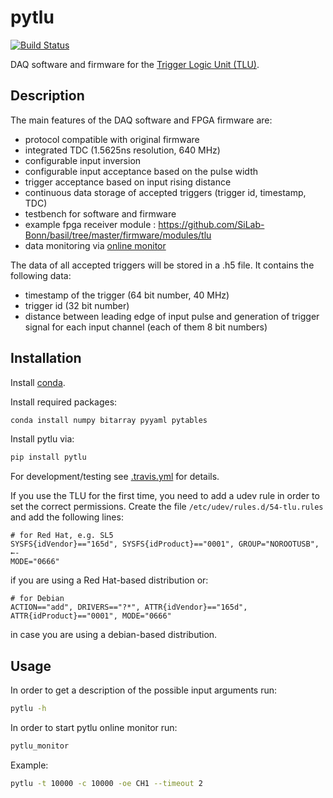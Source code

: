 # pytlu

[![Build Status](https://travis-ci.org/SiLab-Bonn/pytlu.svg?branch=master)](https://travis-ci.org/SiLab-Bonn/pytlu)

DAQ software and firmware for the [Trigger Logic Unit (TLU)](https://twiki.cern.ch/twiki/bin/view/MimosaTelescope/TLU).

## Description

The main features of the DAQ software and FPGA firmware are:

- protocol compatible with original firmware 
- integrated TDC (1.5625ns resolution, 640 MHz)
- configurable input inversion
- configurable input acceptance based on the pulse width
- trigger acceptance based on input rising distance
- continuous data storage of accepted triggers (trigger id, timestamp, TDC)
- testbench for software and firmware
- example fpga receiver module : https://github.com/SiLab-Bonn/basil/tree/master/firmware/modules/tlu
- data monitoring via [online monitor](https://github.com/SiLab-Bonn/online_monitor)

The data of all accepted triggers will be stored in a .h5 file. It contains the following data:

- timestamp of the trigger (64 bit number, 40 MHz)
- trigger id (32 bit number)
- distance between leading edge of input pulse and generation of trigger signal for each input channel (each of them 8 bit numbers)

## Installation

Install [conda](http://conda.pydata.org).

Install required packages:
```bash
conda install numpy bitarray pyyaml pytables 
```

Install pytlu via:
```bash
pip install pytlu
```

For development/testing see [.travis.yml](https://github.com/SiLab-Bonn/pytlu/blob/master/.travis.yml) for details.


If you use the TLU for the first time, you need to add a udev rule in order to set the correct permissions. Create the file `/etc/udev/rules.d/54-tlu.rules` and add the following lines:

```
# for Red Hat, e.g. SL5
SYSFS{idVendor}=="165d", SYSFS{idProduct}=="0001", GROUP="NOROOTUSB", ←-
MODE="0666"
```
if you are using a Red Hat-based distribution or:
```
# for Debian
ACTION=="add", DRIVERS=="?*", ATTR{idVendor}=="165d",
ATTR{idProduct}=="0001", MODE="0666"
```
in case you are using a debian-based distribution.

## Usage

In order to get a description of the possible input arguments run:
```bash
pytlu -h
```

In order to start pytlu online monitor run:
```bash
pytlu_monitor
```

Example:
```bash
pytlu -t 10000 -c 10000 -oe CH1 --timeout 2
```
